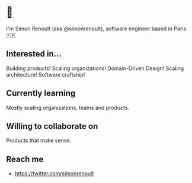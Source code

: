 # 👋

I'm Simon Renoult (aka @simonrenoult), software engineer based in Paris 🇫🇷


## Interested in...

Building products! Scaling organizations! Domain-Driven Design! Scaling architecture! Software craftship!


## Currently learning

Mostly scaling organizations, teams and products.


## Willing to collaborate on

Products that make sense.


## Reach me

- https://twitter.com/simonrenoult
